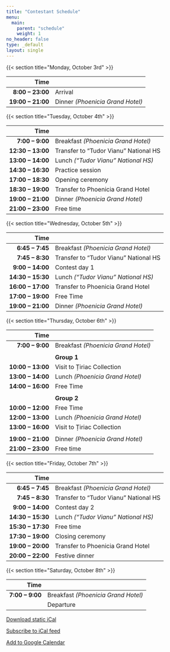 ```yaml
---
title: "Contestant Schedule"
menu:
  main:
    parent: "schedule"
    weight: 1
no_header: false
type: _default
layout: single
---
```


{{< section title="Monday, October 3rd" >}}

|              Time |                                  |
| ----------------: | :------------------------------- |
|  **8:00 – 23:00** | Arrival                          |
| **19:00 – 21:00** | Dinner *(Phoenicia Grand Hotel)* |


{{< section title="Tuesday, October 4th" >}}

|              Time |                                       |
| ----------------: | :------------------------------------ |
|   **7:00 – 9:00** | Breakfast *(Phoenicia Grand Hotel)*   |
| **12:30 – 13:00** | Transfer to “Tudor Vianu” National HS |
| **13:00 – 14:00** | Lunch *(“Tudor Vianu” National HS)*   |
| **14:30 – 16:30** | Practice session                      |
| **17:00 – 18:30** | Opening ceremony                      |
| **18:30 – 19:00** | Transfer to Phoenicia Grand Hotel     |
| **19:00 – 21:00** | Dinner *(Phoenicia Grand Hotel)*      |
| **21:00 – 23:00** | Free time                             |


{{< section title="Wednesday, October 5th" >}}

|              Time |                                       |
| ----------------: | :------------------------------------ |
|   **6:45 – 7:45** | Breakfast *(Phoenicia Grand Hotel)*   |
|   **7:45 – 8:30** | Transfer to “Tudor Vianu” National HS |
|  **9:00 – 14:00** | Contest day 1                         |
| **14:30 – 15:30** | Lunch *(“Tudor Vianu” National HS)*   |
| **16:00 – 17:00** | Transfer to Phoenicia Grand Hotel     |
| **17:00 – 19:00** | Free Time                             |
| **19:00 – 21:00** | Dinner *(Phoenicia Grand Hotel)*      |


{{< section title="Thursday, October 6th" >}}

|              Time |                                     |
| ----------------: | :---------------------------------- |
|   **7:00 – 9:00** | Breakfast *(Phoenicia Grand Hotel)* |
|                   |                                     |
|                   | **Group 1**                         |
| **10:00 – 13:00** | Visit to Țiriac Collection          |
| **13:00 – 14:00** | Lunch *(Phoenicia Grand Hotel)*     |
| **14:00 – 16:00** | Free Time                           |
|                   |                                     |
|                   | **Group 2**                         |
| **10:00 – 12:00** | Free Time                           |
| **12:00 – 13:00** | Lunch *(Phoenicia Grand Hotel)*     |
| **13:00 – 16:00** | Visit to Țiriac Collection          |
|                   |                                     |
| **19:00 – 21:00** | Dinner *(Phoenicia Grand Hotel)*    |
| **21:00 – 23:00** | Free time                           |


{{< section title="Friday, October 7th" >}}

|              Time |                                       |
| ----------------: | :------------------------------------ |
|   **6:45 – 7:45** | Breakfast *(Phoenicia Grand Hotel)*   |
|   **7:45 – 8:30** | Transfer to “Tudor Vianu” National HS |
|  **9:00 – 14:00** | Contest day 2                         |
| **14:30 – 15:30** | Lunch *(“Tudor Vianu” National HS)*   |
| **15:30 – 17:30** | Free time                             |
| **17:30 – 19:00** | Closing ceremony                      |
| **19:00 – 20:00** | Transfer to Phoenicia Grand Hotel     |
| **20:00 – 22:00** | Festive dinner                        |


{{< section title="Saturday, October 8th" >}}

|            Time |                                     |
| --------------: | :---------------------------------- |
| **7:00 – 9:00** | Breakfast *(Phoenicia Grand Hotel)* |
|                 | Departure                           |



[Download static iCal](/organisation/schedule/BOI2022_contestant.ics)

[Subscribe to iCal feed](webcals://boi2022.lbi.ro/organisation/schedule/BOI2022_contestant.ics)

[Add to Google Calendar](https://www.google.com/calendar/render?cid=webcal://boi2022.lbi.ro/organisation/schedule/BOI2022_contestant.ics)
